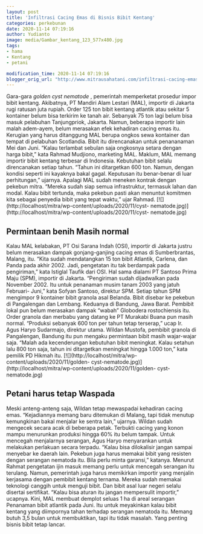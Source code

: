 ```yaml
---
layout: post
title: 'Infiltrasi Cacing Emas di Bisnis Bibit Kentang'
categories: perkebunan
date: 2020-11-14 07:19:16
author: Yudianto
image: media/Gambar_kentang_123_577x480.jpg
tags:
- hama
- Kentang
- petani

modification_time: 2020-11-14 07:19:16
blogger_orig_url: "http://www.mitrausahatani.com/infiltrasi-cacing-emas-di-bisnis-bibit.html"
---
```


Gara-gara _golden cyst nematode_ , pemerintah memperketat prosedur impor bibit
kentang. Akibatnya, PT Mandiri Alam Lestari (MAL), importir di Jakarta rugi
ratusan juta rupiah. Order 125 ton bibit kentang atlantik atau sekitar 5
kontainer belum bisa terkirim ke tanah air. Sebanyak 75 ton lagi belum bisa
masuk pelabuhan Tanjungpriok, Jakarta. Namun, beberapa importir lain malah
adem-ayem, belum merasakan efek kehadiran cacing emas itu. Kerugian yang harus
ditanggung MAL berupa ongkos sewa kontainer dan tempat di pelabuhan
Scotlandia. Bibit itu direncanakan untuk penananaman Mei dan Juni. “Kalau
terlambat sebulan saja ongkosnya setara dengan harga bibit,” kata Rahmad
Mudjiono, marketing MAL. Maklum, MAL memang importir bibit kentang terbesar di
Indonesia. Kebutuhan bibit selalu direncanakan setiap tahun. “Tahun ini
ditargetkan 600 ton. Namun, dengan kondisi seperti ini kayaknya bakal gagal.
Keputusan itu benar-benar di luar perhitungan,” ujarnya. Apalagi MAL sudah
meneken kontrak dengan pekebun mitra. “Mereka sudah siap semua infrastruktur,
termasuk lahan dan modal. Kalau bibit tertunda, maka pekebun pasti akan
menuntut komitmen kita sebagai penyedia bibit yang tepat waktu,” ujar Rahmad.
[![](http://localhost/mitra/wp-content/uploads/2020/11/cyst-
nematode.jpg)](http://localhost/mitra/wp-content/uploads/2020/11/cyst-
nematode.jpg)

## Permintaan benih Masih normal

Kalau MAL kelabakan, PT Osi Sarana Indah (OSI), importir di Jakarta justru
belum merasakan dampak gonjang-ganjing cacing emas di Sumberbrantas, Malang,
itu. “Kita sudah mendatangkan 15 ton bibit Atlantik, Carlena, dan Panda pada
akhir 2002. Jadi, pengetatan itu tak berdampak pada pengiriman,” kata Istiglal
Taufik dari OSI. Hal sama dialami PT Santoso Prima Maju (SPM), importir di
Jakarta. “Pengiriman sudah dijadwalkan pada November 2002. Itu untuk penanaman
musim tanam 2003 yang jatuh Februari- Juni,” kata Sofyan Santoso, direktur
SPM. Setiap tahun SPM mengimpor 9 kontainer bibit granola asal Belanda. Bibit
disebar ke pekebun di Pangalengan dan Lembang. Keduanya di Bandung, Jawa
Barat. Pembibit lokal pun belum merasakan dampak “wabah” Globodera
rostochiensis itu. Order granola dan merbabu yang datang ke PT Murakabi Buana
pun masih normal. “Produksi sebanyak 600 ton per tahun tetap terserap,” ucap
Ir. Agus Haryo Sudarmajo, direktur utama. Wildan Mustofa, pembibit granola di
Pangalengan, Bandung itu pun mengaku permintaan bibit masih wajar-wajar saja.
“Malah ada kecenderungan kebutuhan bibit meningkat. Kalau setahun lalu 800 ton
saja, tahun ini ditargetkan meningkat hingga 1.000 ton,” kata pemilik PD
Hikmah itu. [![](http://localhost/mitra/wp-content/uploads/2020/11/golden-
cyst-nematode.jpg)](http://localhost/mitra/wp-content/uploads/2020/11/golden-
cyst-nematode.jpg)

## Petani harus tetap Waspada

Meski anteng-anteng saja, Wildan tetap mewaspadai kehadiran cacing emas.
“Kejadiannya memang baru ditemukan di Malang, tapi tidak menutup kemungkinan
bakal menjalar ke sentra lain,” ujarnya. Wildan sudah mengecek secara acak di
beberapa petak. Terbukti cacing yang konon mampu menurunkan produksi hingga
60% itu belum tampak. Untuk mencegah menjalarnya serangan, Agus Haryo
menyarankan untuk melakukan perlakuan secara terpadu. “Kalau bisa dilokalisir
jangan sampai menyebar ke daerah lain. Pekebun juga harus memakai bibit yang
resisten dengan serangan nematoda itu. Bila perlu minta garansi,” katanya.
Menurut Rahmat pengetatan ijin masuk memang perlu untuk mencegah serangan itu
terulang. Namun, pemerintah juga harus memikirkan importir yang menjalin
kerjasama dengan pembibit kentang ternama. Mereka sudah memakai teknologi
canggih untuk menguji bibit. Dan bibit asal luar negeri selalu disertai
sertifikat. “Kalau bisa aturan itu jangan mempersulit importir,” ucapnya.
Kini, MAL membuat demplot seluas 1 ha di areal serangan Penanaman bibit
atlantik pada Juni. Itu untuk meyakinkan kalau bibit kentang yang diimpornya
tahan terhadap serangan nematoda itu. Memang butuh 3,5 bulan untuk
membuktikan, tapi itu tidak masalah. Yang penting bisnis bibit tetap lancar.


